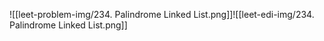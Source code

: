 ![[leet-problem-img/234. Palindrome Linked List.png]]![[leet-edi-img/234. Palindrome Linked List.png]]